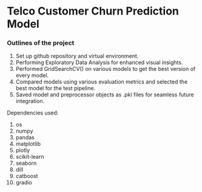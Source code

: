 # Telco Customer Churn Prediction Model


### Outlines of the project
1) Set up github repository and virtual environment.
2) Performing Exploratory Data Analysis for enhanced visual insights.
3) Performed GridSearchCV() on various models to get the best version of every model.
4) Compared models using various evaluation metrics and selected the best model for the test pipeline.
5) Saved model and preprocessor objects as .pkl files for seamless future integration.


Dependencies used:
1. os
2. numpy
3. pandas
4. matplotlib
5. plotly
6. scikit-learn
7. seaborn
8. dill
9. catboost
10. gradio
